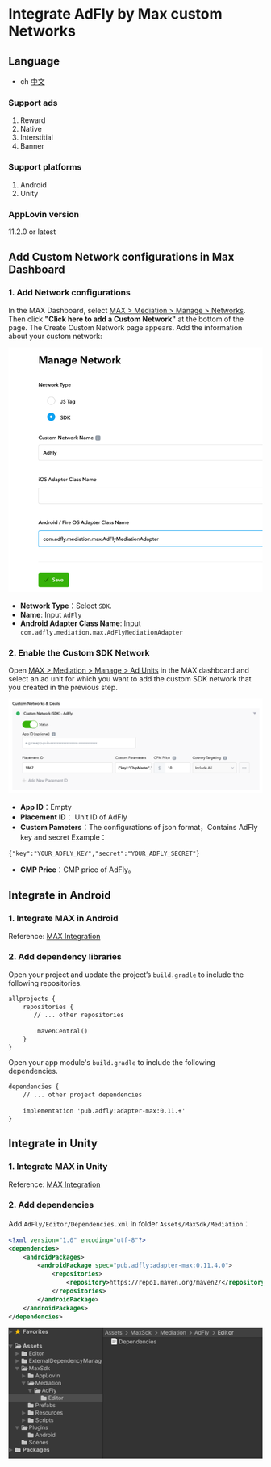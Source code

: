 # Integrate AdFly by Max custom Networks

## Language
* ch [中文](chinese.md)

### Support ads
1. Reward
2. Native
3. Interstitial
4. Banner

### Support platforms
1. Android
2. Unity

### AppLovin version
11.2.0 or latest

## Add Custom Network configurations in Max Dashboard

### 1. Add Network configurations
In the MAX Dashboard, select [MAX > Mediation > Manage > Networks](https://dash.applovin.com/o/mediation/networks/). Then click **"Click here to add a Custom Network"** at the bottom of the page. The Create Custom Network page appears. Add the information about your custom network:

![](1.png)

- **Network Type**：Select `SDK`.
- **Name**: Input `AdFly`
- **Android Adapter Class Name**: Input `com.adfly.mediation.max.AdFlyMediationAdapter`

### 2. Enable the Custom SDK Network
Open [MAX > Mediation > Manage > Ad Units](https://dash.applovin.com/o/mediation/ad_units/) in the MAX dashboard and select an ad unit for which you want to add the custom SDK network that you created in the previous step.

![](2.png)

- **App ID**：Empty
- **Placement ID**： Unit ID of AdFly
- **Custom Pameters**：The configurations of json format，Contains AdFly  key and secret
Example：

```
{"key":"YOUR_ADFLY_KEY","secret":"YOUR_ADFLY_SECRET"}
```

- **CMP Price**：CMP price of AdFly。

## Integrate in Android

### 1. Integrate MAX in Android
Reference: [MAX Integration](https://dash.applovin.com/documentation/mediation/android/getting-started/integration)

### 2. Add dependency libraries
Open your project and update the project’s `build.gradle` to include the following repositories.

```
allprojects {
    repositories {
       // ... other repositories

        mavenCentral()
    }
}
```

Open your app module's `build.gradle` to include the following dependencies.

```
dependencies {
    // ... other project dependencies

    implementation 'pub.adfly:adapter-max:0.11.+'
}
```

## Integrate in Unity

### 1. Integrate MAX in Unity
Reference: [MAX Integration](https://dash.applovin.com/documentation/mediation/unity/getting-started/integration)

### 2. Add dependencies
Add `AdFly/Editor/Dependencies.xml` in folder `Assets/MaxSdk/Mediation`：

```xml
<?xml version="1.0" encoding="utf-8"?>
<dependencies>
    <androidPackages>
        <androidPackage spec="pub.adfly:adapter-max:0.11.4.0">
            <repositories>
                <repository>https://repo1.maven.org/maven2/</repository>
            </repositories>
        </androidPackage>
    </androidPackages>
</dependencies>
```

![](3.png)